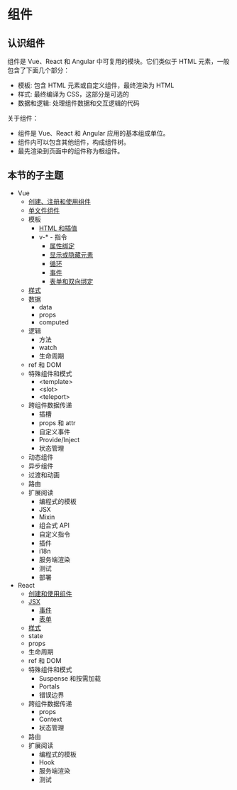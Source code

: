 # 组件

## 认识组件

组件是 Vue、React 和 Angular 中可复用的模块。它们类似于 HTML 元素，一般包含了下面几个部分：

+ 模板: 包含 HTML 元素或自定义组件，最终渲染为 HTML
+ 样式: 最终编译为 CSS，这部分是可选的
+ 数据和逻辑: 处理组件数据和交互逻辑的代码

关于组件：

+ 组件是 Vue、React 和 Angular 应用的基本组成单位。
+ 组件内可以包含其他组件，构成组件树。
+ 最先渲染到页面中的组件称为根组件。

## 本节的子主题

+ Vue
  + [创建、注册和使用组件](./vue/component.md)
  + [单文件组件](./vue/sfc.md)
  + 模板
    + [HTML 和插值](./vue/template/html.md)
    + v-* - 指令
      + [属性绑定](./vue/template/bind.md)
      + [显示或隐藏元素](./vue/template/show-if-else.md)
      + [循环](./vue/template/for.md)
      + [事件](./vue/template/event.md)
      + [表单和双向绑定](./vue/template/form.md)
  + [样式](./vue/style.md)
  + 数据
    + data
    + props
    + computed
  + 逻辑
    + 方法
    + watch
    + 生命周期
  + ref 和 DOM
  + 特殊组件和模式
    + \<template\>
    + \<slot\>
    + \<teleport\>
  + 跨组件数据传递
    + 插槽
    + props 和 attr
    + 自定义事件
    + Provide/Inject
    + 状态管理
  + 动态组件
  + 异步组件
  + 过渡和动画
  + 路由
  + 扩展阅读
    + 编程式的模板
    + JSX
    + Mixin
    + 组合式 API
    + 自定义指令
    + 插件
    + i18n
    + 服务端渲染
    + 测试
    + 部署
+ React
  + [创建和使用组件](./react/component.md)
  + [JSX](./react/jsx.md)
    + [事件](./react/event.md)
    + [表单](./react/form.md)
  + [样式](./react/style.md)
  + state
  + props
  + 生命周期
  + ref 和 DOM
  + 特殊组件和模式
    + Suspense 和按需加载
    + Portals
    + 错误边界
  + 跨组件数据传递
    + props
    + Context
    + 状态管理
  + 路由
  + 扩展阅读
    + 编程式的模板
    + Hook
    + 服务端渲染
    + 测试
